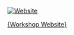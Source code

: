 [![Website](https://github.com/carpentries/workshop-template/actions/workflows/website.yml/badge.svg)](https://github.com/carpentries/workshop-template/actions/workflows/website.yml)

<a href="https://schuyler-smith.github.io/2021-11-15-uidaho-online" target="_blank" >{Workshop Website}</a>

